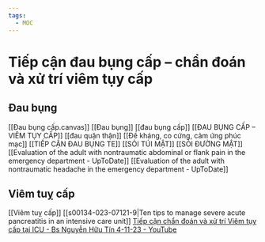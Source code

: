 ```yaml
---
tags:
  - MOC
---
```

# Tiếp cận đau bụng cấp – chẩn đoán và xử trí viêm tụy cấp

## Đau bụng
[[Đau bụng cấp.canvas]]
[[Đau bụng]]
[[đau bụng cấp]]
[[ĐAU BỤNG CẤP – VIÊM TỤY CẤP]]
[[đau quặn thận]]
[[Đề kháng, co cứng, cảm ứng phúc mạc]]
[[TIẾP CẬN ĐAU BỤNG TE]]
[[SỎI TÚI MẬT]]
[[SỎI ĐƯỜNG MẬT]]
[[Evaluation of the adult with nontraumatic abdominal or flank pain in the emergency department - UpToDate]]
[[Evaluation of the adult with nontraumatic headache in the emergency department - UpToDate]]




## Viêm tuỵ cấp
[[Viêm tuỵ cấp]]
[[s00134-023-07121-9|Ten tips to manage severe acute pancreatitis in an intensive care unit]]
[Tiếp cận chẩn đoán và xử trí Viêm tụy cấp tại ICU - Bs Nguyễn Hữu Tín 4-11-23 - YouTube](https://www.youtube.com/watch?v=tFt8ueJ3ADc)
